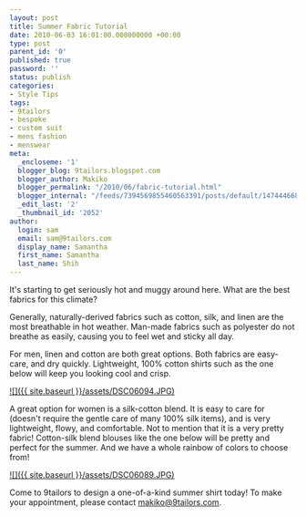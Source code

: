 ```yaml
---
layout: post
title: Summer Fabric Tutorial
date: 2010-06-03 16:01:00.000000000 +00:00
type: post
parent_id: '0'
published: true
password: ''
status: publish
categories:
- Style Tips
tags:
- 9tailors
- bespoke
- custom suit
- mens fashion
- menswear
meta:
  _encloseme: '1'
  blogger_blog: 9tailors.blogspot.com
  blogger_author: Makiko
  blogger_permalink: "/2010/06/fabric-tutorial.html"
  blogger_internal: "/feeds/7394569855460563391/posts/default/1474446682612486864"
  _edit_last: '2'
  _thumbnail_id: '2052'
author:
  login: sam
  email: sam@9tailors.com
  display_name: Samantha
  first_name: Samantha
  last_name: Shih
---
```

It's starting to get seriously hot and muggy around here. What are the best fabrics for this climate?

Generally, naturally-derived fabrics such as cotton, silk, and linen are the most breathable in hot weather. Man-made fabrics such as polyester do not breathe as easily, causing you to feel wet and sticky all day.

For men, linen and cotton are both great options. Both fabrics are easy-care, and dry quickly. Lightweight, 100% cotton shirts such as the one below will keep you looking cool and crisp.

[![]({{ site.baseurl }}/assets/DSC06094.JPG)](http://3.bp.blogspot.com/_20LDsLnO2rk/TAfbOsdj_NI/AAAAAAAAAHs/tKS4LtMjCd0/s1600/DSC06094.JPG)

A great option for women is a silk-cotton blend. It is easy to care for (doesn't require the gentle care of many 100% silk items), and is very lightweight, flowy, and comfortable. Not to mention that it is a very pretty fabric! Cotton-silk blend blouses like the one below will be pretty and perfect for the summer. And we have a whole rainbow of colors to choose from!

[![]({{ site.baseurl }}/assets/DSC06089.JPG)](http://4.bp.blogspot.com/_20LDsLnO2rk/TAfbOFbG_fI/AAAAAAAAAHk/0t_LY2lGUeU/s1600/DSC06089.JPG)

Come to 9tailors to design a one-of-a-kind summer shirt today! To make your appointment, please contact makiko@9tailors.com.